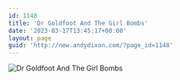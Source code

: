 ```yaml
---
id: 1148
title: 'Dr Goldfoot And The Girl Bombs'
date: '2023-03-17T13:45:17+00:00'
layout: page
guid: 'http://new.andydixon.com/?page_id=1148'
---
```


![Dr Goldfoot And The Girl Bombs](https://i0.wp.com/assets.g8x2.ldn.idrivee2-23.com/posters/Dr%20Goldfoot%20And%20The%20Girl%20Bombs%2001.jpg?w=1200&ssl=1 "Dr Goldfoot And The Girl Bombs")